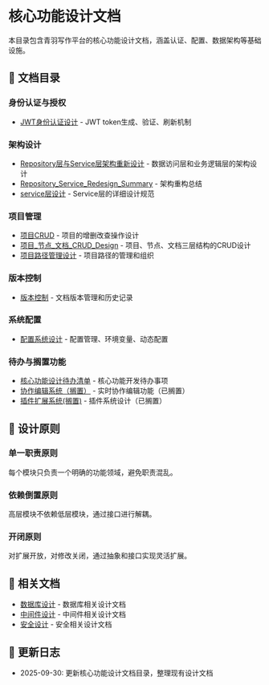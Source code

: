 # 核心功能设计文档

本目录包含青羽写作平台的核心功能设计文档，涵盖认证、配置、数据架构等基础设施。

## 📁 文档目录

### 身份认证与授权

- [JWT身份认证设计](./JWT身份认证设计.md) - JWT token生成、验证、刷新机制

### 架构设计

- [Repository层与Service层架构重新设计](./Repository层与Service层架构重新设计.md) - 数据访问层和业务逻辑层的架构设计
- [Repository_Service_Redesign_Summary](./Repository_Service_Redesign_Summary.md) - 架构重构总结
- [service层设计](./service层设计.md) - Service层的详细设计规范

### 项目管理

- [项目CRUD](./项目CRUD.md) - 项目的增删改查操作设计
- [项目_节点_文档_CRUD_Design](./项目_节点_文档_CRUD_Design.md) - 项目、节点、文档三层结构的CRUD设计
- [项目路径管理设计](./项目路径管理设计.md) - 项目路径的管理和组织

### 版本控制

- [版本控制](./版本控制.md) - 文档版本管理和历史记录

### 系统配置

- [配置系统设计](./配置系统设计.md) - 配置管理、环境变量、动态配置

### 待办与搁置功能

- [核心功能设计待办清单](./核心功能设计待办清单.md) - 核心功能开发待办事项
- [协作编辑系统（搁置）](./协作编辑系统（搁置）.md) - 实时协作编辑功能（已搁置）
- [插件扩展系统(搁置)](./插件扩展系统(搁置).md) - 插件系统设计（已搁置）

## 🎯 设计原则

### 单一职责原则

每个模块只负责一个明确的功能领域，避免职责混乱。

### 依赖倒置原则

高层模块不依赖低层模块，通过接口进行解耦。

### 开闭原则

对扩展开放，对修改关闭，通过抽象和接口实现灵活扩展。

## 🔗 相关文档

- [数据库设计](../database/) - 数据库相关设计文档
- [中间件设计](../middleware/) - 中间件相关设计文档
- [安全设计](../security/) - 安全相关设计文档

## 📝 更新日志

- 2025-09-30: 更新核心功能设计文档目录，整理现有设计文档
